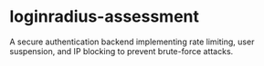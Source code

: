 # loginradius-assessment
A secure authentication backend implementing rate limiting, user suspension, and IP blocking to prevent brute-force attacks.
